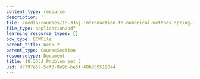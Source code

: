 ```yaml
---
content_type: resource
description: ''
file: /media/courses/18-335j-introduction-to-numerical-methods-spring-2019/d7797a575cf39e9bbe5f68b3595190a4_MIT18_335JS19_pset3.pdf
file_type: application/pdf
learning_resource_types: []
ocw_type: OCWFile
parent_title: Week 2
parent_type: CourseSection
resourcetype: Document
title: 18.335J Problem set 3
uid: d7797a57-5cf3-9e9b-be5f-68b3595190a4
---
```

